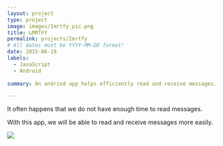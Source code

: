 ```yaml
---
layout: project
type: project
image: images/Imrtfy_pic.png
title: LMRTFY
permalink: projects/Imrtfy
# All dates must be YYYY-MM-DD format!
date: 2015-06-18
labels:
  - JavaScript
  - Android
  
summary: An andriod app helps efficiently read and receive messages.

---
```

<p align="center">

It often happens that we do not have enough time to read messages.</p>

With this app, we will be able to read and receive messages more easily.</p>

<img src="https://li-jj.github.io/images/LMRTFY.gif">

</p>
